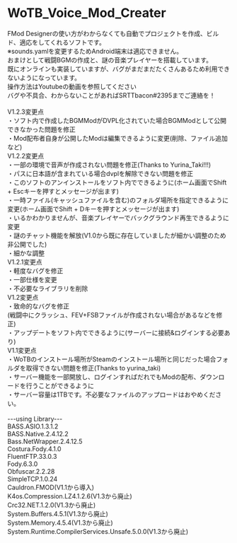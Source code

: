# WoTB_Voice_Mod_Creater
FMod Designerの使い方がわからなくても自動でプロジェクトを作成、ビルド、適応をしてくれるソフトです。<br>
※sounds.yamlを変更するためAndroid端末は適応できません。<br>
おまけとして戦闘BGMの作成と、謎の音楽プレイヤーを搭載しています。<br>
既にオンラインも実装していますが、バグがまだまだたくさんあるため利用できないようになっています。<br>
操作方法はYoutubeの動画を参照してください<br>
バグや不具合、わからないことがあればSRTTbacon#2395までご連絡を！<br>
<br>
V1.2.3変更点<br>
・ソフト内で作成したBGMModがDVPL化されていた場合BGMModとして公開できなかった問題を修正<br>
・Mod配布者自身が公開したModは編集できるように変更(削除、ファイル追加など)<br>
V1.2.2変更点<br>
・一部の環境で音声が作成されない問題を修正(Thanks to Yurina_Taki!!!)<br>
・パスに日本語が含まれている場合dvplを解除できない問題を修正<br>
・このソフトのアンインストールをソフト内でできるように(ホーム画面でShift + Escキーを押すとメッセージが出ます)<br>
・一時ファイル(キャッシュファイルを含む)のフォルダ場所を指定できるように変更(ホーム画面でShift + Dキーを押すとメッセージが出ます)<br>
・いるかわかりませんが、音楽プレイヤーでバックグラウンド再生できるように変更<br>
・謎のチャット機能を解放(V1.0から既に存在していましたが細かい調整のため非公開でした)<br>
・細かな調整<br>
V1.2.1変更点<br>
・軽度なバグを修正<br>
・一部仕様を変更<br>
・不必要なライブラリを削除<br>
V1.2変更点<br>
・致命的なバグを修正<br>
(戦闘中にクラッシュ、FEV+FSBファイルが作成されない場合があるなどを修正)<br>
・アップデートをソフト内でできるように(サーバーに接続&ログインする必要あり)<br>
V1.1変更点<br>
・WoTBのインストール場所がSteamのインストール場所と同じだった場合フォルダを取得できない問題を修正(Thanks to yurina_taki)<br>
・サーバー機能を一部開放し、ログインすればだれでもModの配布、ダウンロードを行うことができるように<br>
・サーバー容量は1TBです。不必要なファイルのアップロードはおやめください。<br>
<br>
---using Library---<br>
BASS.ASIO.1.3.1.2<br>
BASS.Native.2.4.12.2<br>
Bass.NetWrapper.2.4.12.5<br>
Costura.Fody.4.1.0<br>
FluentFTP.33.0.3<br>
Fody.6.3.0<br>
Obfuscar.2.2.28<br>
SimpleTCP.1.0.24<br>
Cauldron.FMOD(V1.1から導入)<br>
K4os.Compression.LZ4.1.2.6(V1.3から廃止)<br>
Crc32.NET.1.2.0(V1.3から廃止)<br>
System.Buffers.4.5.1(V1.3から廃止)<br>
System.Memory.4.5.4(V1.3から廃止)<br>
System.Runtime.CompilerServices.Unsafe.5.0.0(V1.3から廃止)
